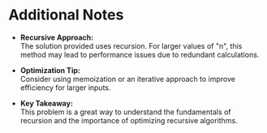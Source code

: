 
# Additional Notes

- **Recursive Approach:**  
  The solution provided uses recursion. For larger values of "n", this method may lead to performance issues due to redundant calculations.
  
- **Optimization Tip:**  
  Consider using memoization or an iterative approach to improve efficiency for larger inputs.
  
- **Key Takeaway:**  
  This problem is a great way to understand the fundamentals of recursion and the importance of optimizing recursive algorithms.



